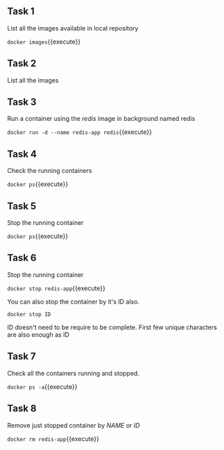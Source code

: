 ## Task 1
List all the images available in local repository

`docker images`{{execute}}

## Task 2
List all the images

## Task 3
Run a container using the _redis_ image in background named redis

`docker run -d --name redis-app redis`{{execute}}

## Task 4
Check the running containers

`docker ps`{{execute}}


## Task 5
Stop the running container

`docker ps`{{execute}}

## Task 6
Stop the running container

`docker stop redis-app`{{execute}}

You can also stop the container by it's ID also. 

`docker stop ID`

ID doesn't need to be require to be complete. First few unique characters are also enough as ID

## Task 7
Check all the containers running and stopped.

`docker ps -a`{{execute}}

## Task 8

Remove just stopped container by _NAME_ or _ID_

`docker rm redis-app`{{execute}}
 